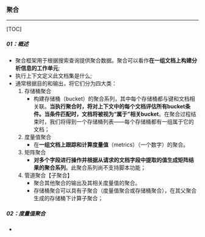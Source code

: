 ### 聚合

------

[TOC]

##### 01：概述

- 聚合框架用于根据搜索查询提供聚合数据。聚合可以看作**在一组文档上构建分析信息的工作单元**;
- 执行上下文定义此文档集是什么;
- 通常根据目的和输出，将它们分为四大类：
  1. 存储桶聚合
     - 构建存储桶（bucket）的聚合系列，其中每个存储桶都与键和文档相关联。**当执行聚合时，将对上下文中的每个文档评估所有bucket条件。当条件匹配时，文档将被视为“属于”相关bucket**。在聚合过程结束时，我们将得到一个存储桶列表——每个存储桶都有一组属于它的文档；
  2. 度量值聚合
     - 在**一组文档上跟踪和计算度量值**（metrics）（一个数字）的聚合。
  3. 矩阵聚合
     - **对多个字段进行操作并根据从请求的文档字段中提取的值生成矩阵结果的聚合系列**。此聚合系列尚不支持脚本功能；
  4. 管道聚合【子聚合】
     - 聚合其他聚合的输出及其相关度量值的聚合。
     - 存储桶聚合可以具有子聚合（度量值聚合或存储桶聚合），在其父聚合生成的存储桶下计算子聚合；

##### 02：度量值聚合

- 